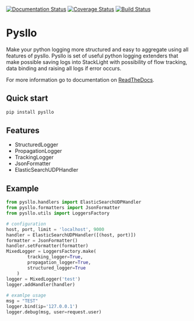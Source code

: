 [![Documentation Status](https://readthedocs.org/projects/pysllo/badge/?version=latest)](http://pysllo.readthedocs.io/en/latest/?badge=latest)
[![Coverage Status](https://coveralls.io/repos/github/kivio/pysllo/badge.svg?branch=master)](https://coveralls.io/github/kivio/pysllo?branch=master)
[![Build Status](https://travis-ci.org/kivio/pysllo.svg?branch=master)](https://travis-ci.org/kivio/pysllo)

Pysllo
======

Make your python logging more structured and easy to aggregate using all features of pysllo.
Pysllo is set of useful python logging extenders that make possible saving logs into StackLight
 with possibility of flow tracking, data binding and raising all logs if error occurs.


For more information go to documentation on [ReadTheDocs](https://readthedocs.org/projects/pysllo).

Quick start
-----------

```bash
pip install pysllo
```

Features
--------

* StructuredLogger
* PropagationLogger
* TrackingLogger
* JsonFormatter
* ElasticSearchUDPHandler

Example
-------

```python
from pysllo.handlers import ElasticSearchUDPHandler
from pysllo.formatters import JsonFormatter
from pysllo.utils import LoggersFactory

# configuration
host, port, limit = 'localhost', 9000
handler = ElasticSearchUDPHandler([(host, port)])
formatter = JsonFormatter()
handler.setFormatter(formatter)
MixedLogger = LoggersFactory.make(
        tracking_logger=True,
        propagation_logger=True,
        structured_logger=True
    )
logger = MixedLogger('test')
logger.addHandler(handler)
    
# examlpe usage
msg = "TEST"
logger.bind(ip='127.0.0.1')
logger.debug(msg, user=request.user)
```
